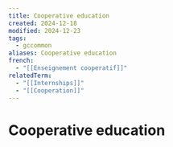 ```yaml
---
title: Cooperative education
created: 2024-12-18
modified: 2024-12-23
tags:
  - gccommon
aliases: Cooperative education
french:
  - "[[Enseignement cooperatif]]"
relatedTerm:
  - "[[Internships]]"
  - "[[Cooperation]]"
---
```

# Cooperative education

